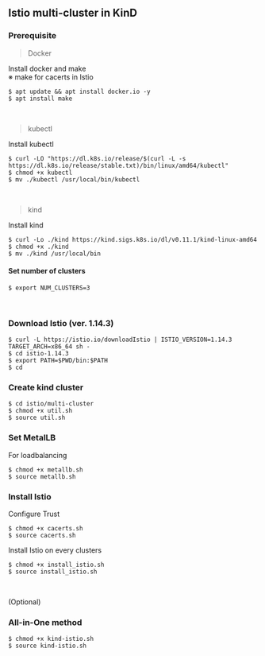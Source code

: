 ## Istio multi-cluster in KinD

### Prerequisite
> Docker

Install docker and make  
※ make for cacerts in Istio
```
$ apt update && apt install docker.io -y
$ apt install make
```
<br/>

> kubectl  

Install kubectl
```
$ curl -LO "https://dl.k8s.io/release/$(curl -L -s https://dl.k8s.io/release/stable.txt)/bin/linux/amd64/kubectl"
$ chmod +x kubectl
$ mv ./kubectl /usr/local/bin/kubectl
```
<br/>

> kind

Install kind
```
$ curl -Lo ./kind https://kind.sigs.k8s.io/dl/v0.11.1/kind-linux-amd64
$ chmod +x ./kind
$ mv ./kind /usr/local/bin
```
#### Set number of clusters

```
$ export NUM_CLUSTERS=3
```
<br/>

### Download Istio (ver. 1.14.3)
```
$ curl -L https://istio.io/downloadIstio | ISTIO_VERSION=1.14.3 TARGET_ARCH=x86_64 sh -
$ cd istio-1.14.3
$ export PATH=$PWD/bin:$PATH
$ cd
```

### Create kind cluster
```
$ cd istio/multi-cluster
$ chmod +x util.sh
$ source util.sh
```

### Set MetalLB
For loadbalancing
```
$ chmod +x metallb.sh
$ source metallb.sh
```

### Install Istio 
Configure Trust
```
$ chmod +x cacerts.sh
$ source cacerts.sh
```

Install Istio on every clusters
```
$ chmod +x install_istio.sh
$ source install_istio.sh
```

<br/>

(Optional)
### All-in-One method
```
$ chmod +x kind-istio.sh
$ source kind-istio.sh
```
